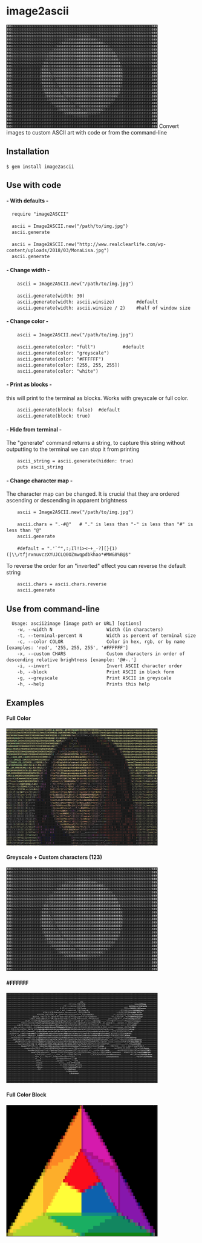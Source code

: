 # image2ascii
<img src="images/sphere.png" width="400">
Convert images to custom ASCII art with code or from the command-line

Installation
----------

`$ gem install image2ascii`

Use with code
----------

  #### - With defaults -

      require "image2ASCII"
      
      ascii = Image2ASCII.new("/path/to/img.jpg")
      ascii.generate
      
      ascii = Image2ASCII.new("http://www.realclearlife.com/wp-content/uploads/2018/03/MonaLisa.jpg")
      ascii.generate
      
  #### - Change width -
  
        ascii = Image2ASCII.new("/path/to/img.jpg")
        
        ascii.generate(width: 30)
        ascii.generate(width: ascii.winsize)        #default
        ascii.generate(width: ascii.winsize / 2)    #half of window size
        
  #### - Change color -
  
        ascii = Image2ASCII.new("/path/to/img.jpg")
        
        ascii.generate(color: "full")          #default
        ascii.generate(color: "greyscale")
        ascii.generate(color: "#FFFFFF")
        ascii.generate(color: [255, 255, 255])
        ascii.generate(color: "white")
        
  #### - Print as blocks -
  this will print to the terminal as blocks. Works with greyscale or full color.
  
        ascii.generate(block: false)  #default
        ascii.generate(block: true)
        
  #### - Hide from terminal -
  The "generate" command returns a string, to capture this string without outputting to the terminal we can stop it from printing
  
        ascii_string = ascii.generate(hidden: true)
        puts ascii_string
        
  #### - Change character map -
  The character map can be changed. It is crucial that they are ordered ascending or descending in apparent brightness
  
        ascii = Image2ASCII.new("/path/to/img.jpg")
        
        ascii.chars = ".-#@"   # "." is less than "-" is less than "#" is less than "@"
        ascii.generate
        
        #default = ".'`^",:;Il!i><~+_-?][}{1)(|\\/tfjrxnuvczXYUJCLQ0OZmwqpdbkhao*#MW&8%B@$"
        
   To reverse the order for an "inverted" effect you can reverse the default string
   
        ascii.chars = ascii.chars.reverse
        ascii.generate

Use from command-line
----------

      Usage: ascii2image [image path or URL] [options]
        -w, --width N                    Width (in characters)
        -t, --terminal-percent N         Width as percent of terminal size
        -c, --color COLOR                Color in hex, rgb, or by name [examples: 'red', '255, 255, 255', '#FFFFFF']
        -x, --custom CHARS               Custom characters in order of descending relative brightness [example: '@#-.']
        -i, --invert                     Invert ASCII character order
        -b, --block                      Print ASCII in block form
        -g, --greyscale                  Print ASCII in greyscale
        -h, --help                       Prints this help

Examples
----------

#### Full Color

<img src="images/mona-lisa.png" width="400">

#### Greyscale + Custom characters (123)

<img src="images/sphere.png" width="400">

#### #FFFFFF

<img src="images/fish.png" width="400">

#### Full Color Block

<img src="images/triangle.png" width="400">
